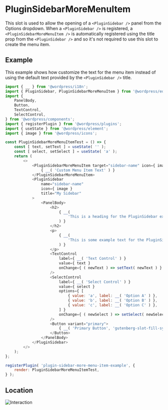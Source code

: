 # PluginSidebarMoreMenuItem

This slot is used to allow the opening of a `<PluginSidebar />` panel from the Options dropdown.
When a `<PluginSidebar />` is registered, a `<PluginSidebarMoreMenuItem />` is automatically registered using the title prop from the `<PluginSidebar />` and so it's not required to use this slot to create the menu item.

## Example

This example shows how customize the text for the menu item instead of using the default text provided by the `<PluginSidebar />` title.

```js
import { __ } from '@wordpress/i18n';
import { PluginSidebar, PluginSidebarMoreMenuItem } from '@wordpress/editor';
import {
	PanelBody,
	Button,
	TextControl,
	SelectControl,
} from '@wordpress/components';
import { registerPlugin } from '@wordpress/plugins';
import { useState } from '@wordpress/element';
import { image } from '@wordpress/icons';

const PluginSidebarMoreMenuItemTest = () => {
	const [ text, setText ] = useState( '' );
	const [ select, setSelect ] = useState( 'a' );
	return (
		<>
			<PluginSidebarMoreMenuItem target="sidebar-name" icon={ image }>
				{ __( 'Custom Menu Item Text' ) }
			</PluginSidebarMoreMenuItem>
			<PluginSidebar
				name="sidebar-name"
				icon={ image }
				title="My Sidebar"
			>
				<PanelBody>
					<h2>
						{ __(
							'This is a heading for the PluginSidebar example.'
						) }
					</h2>
					<p>
						{ __(
							'This is some example text for the PluginSidebar example.'
						) }
					</p>
					<TextControl
						label={ __( 'Text Control' ) }
						value={ text }
						onChange={ ( newText ) => setText( newText ) }
					/>
					<SelectControl
						label={ __( 'Select Control' ) }
						value={ select }
						options={ [
							{ value: 'a', label: __( 'Option A' ) },
							{ value: 'b', label: __( 'Option B' ) },
							{ value: 'c', label: __( 'Option C' ) },
						] }
						onChange={ ( newSelect ) => setSelect( newSelect ) }
					/>
					<Button variant="primary">
						{ __( 'Primary Button', 'gutenberg-slot-fill-system' ) }{ ' ' }
					</Button>
				</PanelBody>
			</PluginSidebar>
		</>
	);
};

registerPlugin( 'plugin-sidebar-more-menu-item-example', {
	render: PluginSidebarMoreMenuItemTest,
} );
```

## Location

![Interaction](https://developer.wordpress.org/files/2024/08/pluginsidebar-more-menu-item-1.gif)
